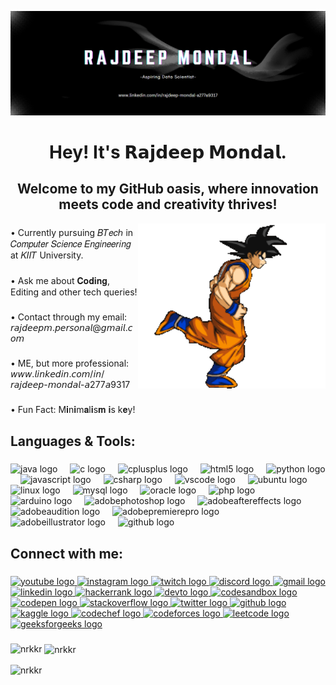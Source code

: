 ![logo](https://github.com/nrkkR/nrkkR/blob/main/3Screenshot%202024-07-04%20032428.png)
<h1 align="center">Hey! It's 𝗥𝗮𝗷𝗱𝗲𝗲𝗽 𝗠𝗼𝗻𝗱𝗮𝗹.</h1>

###

<h2 align="center">Welcome to my GitHub oasis, where innovation meets code and creativity thrives!</h2>
<img align="right" alt="coding" width="300" src="https://github.com/nrkkR/nrkkR/blob/main/goku%20running.gif">

###

<p align="left">• Currently pursuing 𝐵𝑇𝑒𝑐ℎ in 𝐶𝑜𝑚𝑝𝑢𝑡𝑒𝑟 𝑆𝑐𝑖𝑒𝑛𝑐𝑒 𝐸𝑛𝑔𝑖𝑛𝑒𝑒𝑟𝑖𝑛𝑔 at 𝐾𝐼𝐼𝑇 University.</p>

###

<p align="left">• Ask me about 𝐂𝐨𝐝𝐢𝐧𝐠, Editing and other tech queries!</p>

###

<p align="left">• Contact through my email: 𝘳𝘢𝘫𝘥𝘦𝘦𝘱𝘮.𝘱𝘦𝘳𝘴𝘰𝘯𝘢𝘭@𝘨𝘮𝘢𝘪𝘭.𝘤𝘰𝘮</p>

###

<p align="left">• ME, but more professional: 𝘸𝘸𝘸.𝘭𝘪𝘯𝘬𝘦𝘥𝘪𝘯.𝘤𝘰𝘮/𝘪𝘯/𝘳𝘢𝘫𝘥𝘦𝘦𝘱-𝘮𝘰𝘯𝘥𝘢𝘭-𝘢277𝘢9317</p>

###

<p align="left">• Fun Fact: M𝐢n𝐢m𝐚l𝐢s𝐦 𝐢s k𝐞y!</p>

###

<h2 align="left">Languages & Tools:</h2>

###

<div align="left">
  <img src="https://cdn.jsdelivr.net/gh/devicons/devicon/icons/java/java-original.svg" height="30" alt="java logo"  />
  <img width="12" />
  <img src="https://cdn.jsdelivr.net/gh/devicons/devicon/icons/c/c-original.svg" height="30" alt="c logo"  />
  <img width="12" />
  <img src="https://cdn.jsdelivr.net/gh/devicons/devicon/icons/cplusplus/cplusplus-original.svg" height="30" alt="cplusplus logo"  />
  <img width="12" />
  <img src="https://cdn.jsdelivr.net/gh/devicons/devicon/icons/html5/html5-original.svg" height="30" alt="html5 logo"  />
  <img width="12" />
  <img src="https://cdn.jsdelivr.net/gh/devicons/devicon/icons/python/python-original.svg" height="30" alt="python logo"  />
  <img width="12" />
  <img src="https://cdn.jsdelivr.net/gh/devicons/devicon/icons/javascript/javascript-original.svg" height="30" alt="javascript logo"  />
  <img width="12" />
  <img src="https://cdn.jsdelivr.net/gh/devicons/devicon/icons/csharp/csharp-original.svg" height="30" alt="csharp logo"  />
  <img width="12" />
  <img src="https://cdn.jsdelivr.net/gh/devicons/devicon/icons/vscode/vscode-original.svg" height="30" alt="vscode logo"  />
  <img width="12" />
  <img src="https://cdn.simpleicons.org/ubuntu/E95420" height="30" alt="ubuntu logo"  />
  <img width="12" />
  <img src="https://cdn.jsdelivr.net/gh/devicons/devicon/icons/linux/linux-original.svg" height="30" alt="linux logo"  />
  <img width="12" />
  <img src="https://cdn.jsdelivr.net/gh/devicons/devicon/icons/mysql/mysql-original.svg" height="30" alt="mysql logo"  />
  <img width="12" />
  <img src="https://cdn.jsdelivr.net/gh/devicons/devicon/icons/oracle/oracle-original.svg" height="30" alt="oracle logo"  />
  <img width="12" />
  <img src="https://cdn.jsdelivr.net/gh/devicons/devicon/icons/php/php-original.svg" height="30" alt="php logo"  />
  <img width="12" />
  <img src="https://cdn.jsdelivr.net/gh/devicons/devicon/icons/arduino/arduino-original.svg" height="30" alt="arduino logo"  />
  <img width="12" />
  <img src="https://skillicons.dev/icons?i=ps" height="30" alt="adobephotoshop logo"  />
  <img width="12" />
  <img src="https://skillicons.dev/icons?i=ae" height="30" alt="adobeaftereffects logo"  />
  <img width="12" />
  <img src="https://skillicons.dev/icons?i=au" height="30" alt="adobeaudition logo"  />
  <img width="12" />
  <img src="https://skillicons.dev/icons?i=pr" height="30" alt="adobepremierepro logo"  />
  <img width="12" />
  <img src="https://skillicons.dev/icons?i=ai" height="30" alt="adobeillustrator logo"  />
  <img width="12" />
  <img src="https://skillicons.dev/icons?i=github" height="30" alt="github logo"  />
</div>

###

<h2 align="left">Connect with me:</h2>

###

<div align="left">
  <a href="https://www.youtube.com/channel/UClEuZv2wtYheUjOhMOj5TDw" target="blank">
    <img src="https://img.shields.io/static/v1?message=Youtube&logo=youtube&label=&color=000000&logoColor=FF0000&labelColor=&style=for-the-badge" height="35" alt="youtube logo" />
  </a>
  <a href="https://instagram.com/_.khokababu._" target="blank">
    <img src="https://img.shields.io/static/v1?message=Instagram&logo=instagram&label=&color=000000&logoColor=E4405F&labelColor=&style=for-the-badge" height="35" alt="instagram logo" />
  </a>
  <a href="https://www.twitch.tv" target="blank">
    <img src="https://img.shields.io/static/v1?message=Twitch&logo=twitch&label=&color=000000&logoColor=9146FF&labelColor=&style=for-the-badge" height="35" alt="twitch logo" />
  </a>
  <a href="https://discord.com" target="blank">
    <img src="https://img.shields.io/static/v1?message=Discord&logo=discord&label=&color=000000&logoColor=5865F2&labelColor=&style=for-the-badge" height="35" alt="discord logo" />
  </a>
  <a href="mailto:your-email@gmail.com" target="blank">
    <img src="https://img.shields.io/static/v1?message=Gmail&logo=gmail&label=&color=000000&logoColor=EA4335&labelColor=&style=for-the-badge" height="35" alt="gmail logo" />
  </a>
  <a href="https://linkedin.com/in/rajdeep-mondal-a277a9317" target="blank">
    <img src="https://img.shields.io/static/v1?message=LinkedIn&logo=linkedin&label=&color=000000&logoColor=0A66C2&labelColor=&style=for-the-badge" height="35" alt="linkedin logo" />
  </a>
  <a href="https://www.hackerrank.com/devilsduty10" target="blank">
    <img src="https://img.shields.io/static/v1?message=HackerRank&logo=hackerrank&label=&color=000000&logoColor=2EC866&labelColor=&style=for-the-badge" height="35" alt="hackerrank logo" />
  </a>
  <a href="https://dev.to/nrkkr" target="blank">
    <img src="https://img.shields.io/static/v1?message=dev.to&logo=dev.to&label=&color=000000&logoColor=FFFFFF&labelColor=&style=for-the-badge" height="35" alt="devto logo" />
  </a>
  <a href="https://codesandbox.com/nrkkr" target="blank">
    <img src="https://img.shields.io/static/v1?message=Codesandbox&logo=codesandbox&label=&color=000000&logoColor=FFFFFF&labelColor=&style=for-the-badge" height="35" alt="codesandbox logo" />
  </a>
  <a href="https://codepen.io/the-ajooba" target="blank">
    <img src="https://img.shields.io/static/v1?message=Codepen&logo=codepen&label=&color=000000&logoColor=FFFFFF&labelColor=&style=for-the-badge" height="35" alt="codepen logo" />
  </a>
  <a href="https://stackoverflow.com/users/25984306" target="blank">
    <img src="https://img.shields.io/static/v1?message=Stackoverflow&logo=stackoverflow&label=&color=000000&logoColor=F58025&labelColor=&style=for-the-badge" height="35" alt="stackoverflow logo" />
  </a>
  <a href="https://twitter.com/nrkkraj" target="blank">
    <img src="https://img.shields.io/static/v1?message=Twitter&logo=twitter&label=&color=000000&logoColor=FFFFFF&labelColor=&style=for-the-badge" height="35" alt="twitter logo" />
  </a>
  <a href="https://github.com/nrkkR" target="blank">
    <img src="https://img.shields.io/static/v1?message=GitHub&logo=github&label=&color=000000&logoColor=FFFFFF&labelColor=&style=for-the-badge" height="35" alt="github logo" />
  </a>
  <a href="https://kaggle.com/nrkkrajdeepmondal" target="blank">
    <img src="https://img.shields.io/static/v1?message=Kaggle&logo=kaggle&label=&color=000000&logoColor=20BEFF&labelColor=&style=for-the-badge" height="35" alt="kaggle logo" />
  </a>
  <a href="https://www.codechef.com/users/nrkkr" target="blank">
    <img src="https://img.shields.io/static/v1?message=CodeChef&logo=codechef&label=&color=000000&logoColor=5B4638&labelColor=&style=for-the-badge" height="35" alt="codechef logo" />
  </a>
  <a href="https://codeforces.com/profile/nrkkr" target="blank">
    <img src="https://img.shields.io/static/v1?message=Codeforces&logo=codeforces&label=&color=000000&logoColor=1F8ACB&labelColor=&style=for-the-badge" height="35" alt="codeforces logo" />
  </a>
  <a href="https://www.leetcode.com/nrkkr" target="blank">
    <img src="https://img.shields.io/static/v1?message=LeetCode&logo=leetcode&label=&color=000000&logoColor=FFA116&labelColor=&style=for-the-badge" height="35" alt="leetcode logo" />
  </a>
  <a href="https://auth.geeksforgeeks.org/user/devilsd4w28" target="blank">
    <img src="https://img.shields.io/static/v1?message=GeeksforGeeks&logo=geeksforgeeks&label=&color=000000&logoColor=2F8D46&labelColor=&style=for-the-badge" height="35" alt="geeksforgeeks logo" />
  </a>
</div>


###

<p>
  <img align="left" src="https://github-readme-stats.vercel.app/api/top-langs?username=nrkkr&show_icons=true&locale=en&layout=compact&bg_color=00000000&text_color=FFFFFF" alt="nrkkr" />
</p>

<p>
  &nbsp;<img align="center" src="https://github-readme-stats.vercel.app/api?username=nrkkr&show_icons=true&locale=en&bg_color=00000000&text_color=FFFFFF" alt="nrkkr" />
</p>

<p>
  <img align="center" src="https://github-readme-streak-stats.herokuapp.com/?user=nrkkr&background=00000000&currStreakNum=FFFFFF&sideNums=FFFFFF&currStreakLabel=FFFFFF&sideLabels=FFFFFF&dates=FFFFFF" alt="nrkkr" />
</p>




